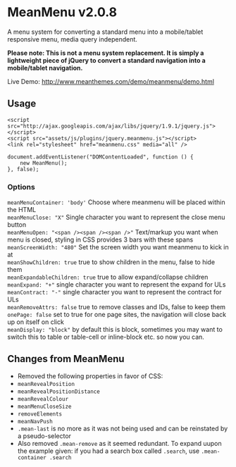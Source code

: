 # MeanMenu v2.0.8

A menu system for converting a standard menu into a mobile/tablet responsive menu, media query independent.

**Please note: This is not a menu system replacement. It is simply a lightweight piece of jQuery to convert a standard navigation into a mobile/tablet navigation.**


Live Demo:
<a href="http://www.meanthemes.com/demo/meanmenu/demo.html">http://www.meanthemes.com/demo/meanmenu/demo.html</a>

## Usage

    <script src="http://ajax.googleapis.com/ajax/libs/jquery/1.9.1/jquery.js"></script>
    <script src="assets/js/plugins/jquery.meanmenu.js"></script>
	<link rel="stylesheet" href="meanmenu.css" media="all" />

	document.addEventListener("DOMContentLoaded", function () {
		new MeanMenu();
	}, false);

### Options

`meanMenuContainer: 'body'` Choose where meanmenu will be placed within the HTML<br>
`meanMenuClose: "X"` Single character you want to represent the close menu button<br>
`meanMenuOpen: "<span /><span /><span />"` Text/markup you want when menu is closed, styling in CSS provides 3 bars with these spans<br>
`meanScreenWidth: "480"` Set the screen width you want meanmenu to kick in at<br>
`meanShowChildren: true` true to show children in the menu, false to hide them<br>
`meanExpandableChildren: true` true to allow expand/collapse children<br>
`meanExpand: "+"` single character you want to represent the expand for ULs<br>
`meanContract: "-"` single character you want to represent the contract for ULs<br>
`meanRemoveAttrs: false` true to remove classes and IDs, false to keep them<br>
`onePage: false` set to true for one page sites, the navigation will close back up on itself on click<br>
`meanDisplay: "block"` by default this is block, sometimes you may want to switch this to table or table-cell or inline-block etc. so now you can.<br>

## Changes from MeanMenu
- Removed the following properties in favor of CSS:
 - `meanRevealPosition`
 - `meanRevealPositionDistance`
 - `meanRevealColour`
 - `meanMenuCloseSize`
 - `removeElements`
 - `meanNavPush`
- `.mean-last` is no more as it was not being used and can be reinstated by a pseudo-selector
- Also removed `.mean-remove` as it seemed redundant. To expand uupon the example given: if you had a search box called `.search`, use `.mean-container .search`
